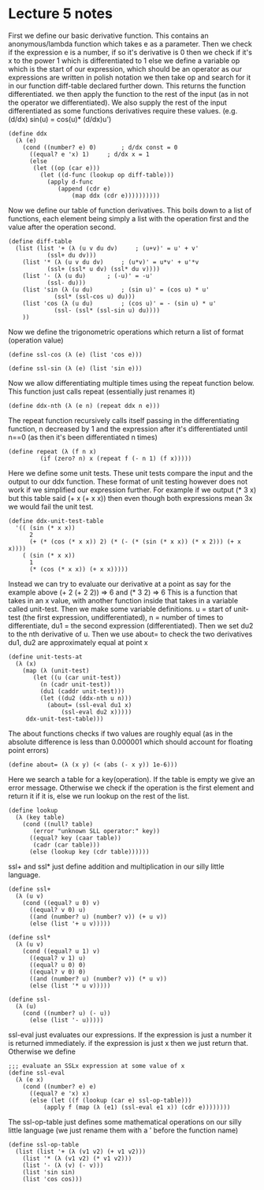 # Lecture 5 notes

First we define our basic derivative function. This contains an anonymous/lambda function which takes e as a parameter.
Then we check if the expression e is a number, if so it's derivative is 0
then we check if it's x to the power 1 which is differentiated to 1
else we define a variable op which is the start of our expression, which should be an operator as our expressions are written in polish notation
we then take op and search for it in our function diff-table declared further down. This returns the function differentiated.
we then apply the function to the rest of the input (as in not the operator we differentiated). We also supply the rest of the input differentiated as some functions derivatives require these values. (e.g. (d/dx) sin(u) = cos(u)* (d/dx)u')
````
(define ddx
  (λ (e)
    (cond ((number? e) 0)		; d/dx const = 0
	  ((equal? e 'x) 1)		; d/dx x = 1
	  (else
	   (let ((op (car e)))
	     (let ((d-func (lookup op diff-table)))
	       (apply d-func
		      (append (cdr e)
			      (map ddx (cdr e))))))))))
````

Now we define our table of function derivatives.
This boils down to a list of functions, each element being simply a list with the operation first and the value after the operation second.
````
(define diff-table
  (list (list '+ (λ (u v du dv)		; (u+v)' = u' + v'
		   (ssl+ du dv)))
	(list '* (λ (u v du dv)		; (u*v)' = u*v' + u'*v
		   (ssl+ (ssl* u dv) (ssl* du v))))
	(list '- (λ (u du)		; (-u)' = -u'
		   (ssl- du)))
	(list 'sin (λ (u du)		; (sin u)' = (cos u) * u'
		     (ssl* (ssl-cos u) du)))
	(list 'cos (λ (u du)		; (cos u)' = - (sin u) * u'
		     (ssl- (ssl* (ssl-sin u) du))))
	))
````
Now we define the trigonometric operations which return a list of format (operation value)
````
(define ssl-cos (λ (e) (list 'cos e)))

(define ssl-sin (λ (e) (list 'sin e)))
````

Now we allow differentiating multiple times using the repeat function below. This function just calls repeat (essentially just renames it)
````
(define ddx-nth (λ (e n) (repeat ddx n e)))
````

The repeat function recursively calls itself passing in the differentiating function, n decreased by 1 and the expression after it's differentiated until n==0 (as then it's been differentiated n times)
```
(define repeat (λ (f n x)
		 (if (zero? n) x (repeat f (- n 1) (f x)))))
```

Here we define some unit tests. These unit tests compare the input and the output to our ddx function. These format of unit testing however does not work if we simplified our expression further. For example if we output (* 3 x) but this table said (+ x (+ x x)) then even though both expressions mean 3x we would fail the unit test.
````
(define ddx-unit-test-table
  '(( (sin (* x x))
      2
      (+ (* (cos (* x x)) 2) (* (- (* (sin (* x x)) (* x 2))) (+ x x))))
    ( (sin (* x x))
      1
      (* (cos (* x x)) (+ x x)))))
````

Instead we can try to evaluate our derivative at a point as say for the example above (+ 2 (+ 2 2)) => 6 and (* 3 2) => 6
This is a function that takes in an x value, with another function inside that takes in a variable called unit-test.
Then we make some variable definitions. u = start of unit-test (the first expression, undifferentiated), n = number of times to differentiate, du1 = the second expression (differentiated).
Then we set du2 to the nth derivative of u.
Then we use about= to check the two derivatives du1, du2 are approximately equal at point x
````
(define unit-tests-at
  (λ (x)
    (map (λ (unit-test)
	   (let ((u (car unit-test))
		 (n (cadr unit-test))
		 (du1 (caddr unit-test)))
	     (let ((du2 (ddx-nth u n)))
	       (about= (ssl-eval du1 x)
		       (ssl-eval du2 x)))))
	 ddx-unit-test-table)))
````

The about functions checks if two values are roughly equal (as in the absolute difference is less than 0.000001 which should account for floating point errors)
````
(define about= (λ (x y) (< (abs (- x y)) 1e-6)))
````

Here we search a table for a key(operation). If the table is empty we give an error message.
Otherwise we check if the operation is the first element and return it if it is,
else we run lookup on the rest of the list.
````
(define lookup
  (λ (key table)
    (cond ((null? table)
	   (error "unknown SLL operator:" key))
	  ((equal? key (caar table))
	   (cadr (car table)))
	  (else (lookup key (cdr table))))))
````


ssl+ and ssl* just define addition and multiplication in our silly little language.
````
(define ssl+
  (λ (u v)
    (cond ((equal? u 0) v)
	  ((equal? v 0) u)
	  ((and (number? u) (number? v)) (+ u v))
	  (else (list '+ u v)))))

(define ssl*
  (λ (u v)
    (cond ((equal? u 1) v)
	  ((equal? v 1) u)
	  ((equal? u 0) 0)
	  ((equal? v 0) 0)
	  ((and (number? u) (number? v)) (* u v))
	  (else (list '* u v)))))

(define ssl-
  (λ (u)
    (cond ((number? u) (- u))
	  (else (list '- u)))))
````
ssl-eval just evaluates our expressions.
If the expression is just a number it is returned immediately. if the expression is just x then we just return that.
Otherwise we define
````
;;; evaluate an SSLx expression at some value of x
(define ssl-eval
  (λ (e x)
    (cond ((number? e) e)
	  ((equal? e 'x) x)
	  (else (let ((f (lookup (car e) ssl-op-table)))
		  (apply f (map (λ (e1) (ssl-eval e1 x)) (cdr e))))))))
````

The ssl-op-table just defines some mathematical operations on our silly little language (we just rename them with a ' before the function name)
````
(define ssl-op-table
  (list (list '+ (λ (v1 v2) (+ v1 v2)))
	(list '* (λ (v1 v2) (* v1 v2)))
	(list '- (λ (v) (- v)))
	(list 'sin sin)
	(list 'cos cos)))
````
